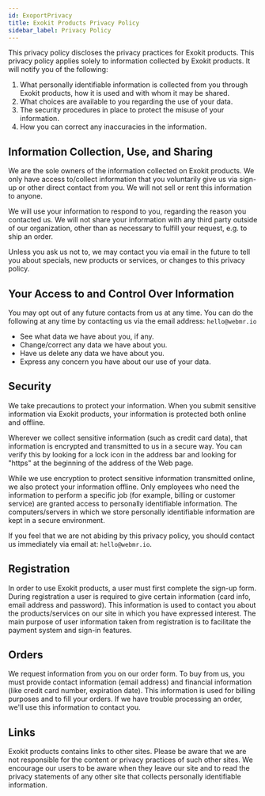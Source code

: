 ```yaml
---
id: ExoportPrivacy
title: Exokit Products Privacy Policy
sidebar_label: Privacy Policy
---
```


This privacy policy discloses the privacy practices for Exokit products. This privacy policy applies solely to information collected by Exokit products. It will notify you of the following:

1. What personally identifiable information is collected from you through Exokit products, how it is used and with whom it may be shared.
2. What choices are available to you regarding the use of your data.
3. The security procedures in place to protect the misuse of your information.
4. How you can correct any inaccuracies in the information.

## Information Collection, Use, and Sharing 
We are the sole owners of the information collected on Exokit products. We only have access to/collect information that you voluntarily give us via sign-up or other direct contact from you. We will not sell or rent this information to anyone.

We will use your information to respond to you, regarding the reason you contacted us. We will not share your information with any third party outside of our organization, other than as necessary to fulfill your request, e.g. to ship an order.

Unless you ask us not to, we may contact you via email in the future to tell you about specials, new products or services, or changes to this privacy policy.

## Your Access to and Control Over Information 
You may opt out of any future contacts from us at any time. You can do the following at any time by contacting us via the email address: `hello@webmr.io`

- See what data we have about you, if any.
- Change/correct any data we have about you.
- Have us delete any data we have about you.
- Express any concern you have about our use of your data.
## Security 

We take precautions to protect your information. When you submit sensitive information via Exokit products, your information is protected both online and offline.

Wherever we collect sensitive information (such as credit card data), that information is encrypted and transmitted to us in a secure way. You can verify this by looking for a lock icon in the address bar and looking for "https" at the beginning of the address of the Web page.

While we use encryption to protect sensitive information transmitted online, we also protect your information offline. Only employees who need the information to perform a specific job (for example, billing or customer service) are granted access to personally identifiable information. The computers/servers in which we store personally identifiable information are kept in a secure environment.

If you feel that we are not abiding by this privacy policy, you should contact us immediately via email at: `hello@webmr.io`.

## Registration 
In order to use Exokit products, a user must first complete the sign-up form. During registration a user is required to give certain information (card info, email address and password). This information is used to contact you about the products/services on our site in which you have expressed interest. The main purpose of user information taken from registration is to facilitate the payment system and sign-in features. 

## Orders 
We request information from you on our order form. To buy from us, you must provide contact information (email address) and financial information (like credit card number, expiration date). This information is used for billing purposes and to fill your orders. If we have trouble processing an order, we'll use this information to contact you.

## Links 
Exokit products contains links to other sites. Please be aware that we are not responsible for the content or privacy practices of such other sites. We encourage our users to be aware when they leave our site and to read the privacy statements of any other site that collects personally identifiable information.
